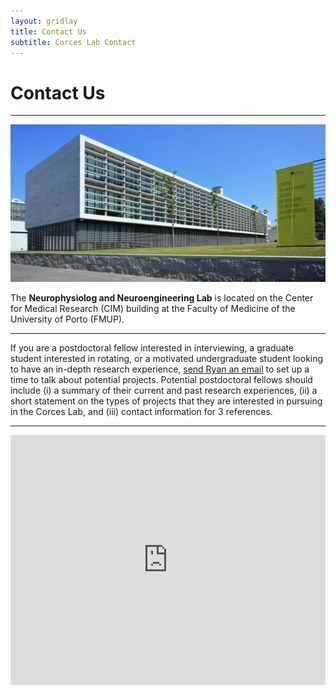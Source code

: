```yaml
---
layout: gridlay
title: Contact Us
subtitle: Corces Lab Contact
---
```


# **Contact Us**
<hr>
<!-- The paddingtop and margin-top edits allow anchors to link properly. -->
<div class="row" style="padding-top: 60px; margin-top: -60px;">
    <div class="col-sm-4">
    	<img src="/img/FMUPbuilding.jpg" alt="FMUP">
    </div>
    <div class="col-sm-8">
        <p class="text-justify">The <b>Neurophysiolog and Neuroengineering Lab</b> is located on the Center for Medical Research (CIM) building at the Faculty of Medicine of the University of Porto (FMUP).</p>
        <hr>
        <p class="text-justify">If you are a postdoctoral fellow interested in interviewing, a graduate student interested in rotating, or a motivated undergraduate student looking to have an in-depth research experience, <a href="mailto:ryan.corces@gladstone.ucsf.edu">send Ryan an email</a> to set up a time to talk about potential projects. Potential postdoctoral fellows should include (i) a summary of their current and past research experiences, (ii) a short statement on the types of projects that they are interested in pursuing in the Corces Lab, and (iii) contact information for 3 references.</p>
    </div>
</div>
<hr>
<div class="row" style="padding-top: 60px; margin-top: -60px;">
    <div class="col-sm-6">
    	<iframe src="https://www.google.com/maps/embed?pb=!1m14!1m8!1m3!1d3153.932157301369!2d-122.39448838651393!3d37.76818892206466!3m2!1i1024!2i768!4f13.1!3m3!1m2!1s0x0%3A0x47eca1457e90c794!2sGladstone%20Institutes!5e0!3m2!1sen!2sus!4v1584852640775!5m2!1sen!2sus" width="100%" height="400" frameborder="0" style="border:0;" allowfullscreen="" aria-hidden="false" tabindex="0"></iframe>
    </div>
</div>
